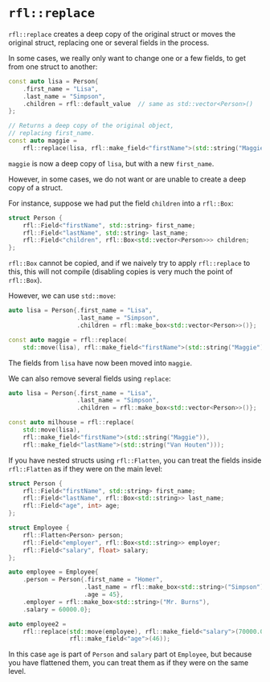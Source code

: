# `rfl::replace`

`rfl::replace` creates a deep copy of the original struct or moves the original struct, replacing one or several
fields in the process.

In some cases, we really only want to change one or a few fields, to get from one struct to another:

```cpp
const auto lisa = Person{
    .first_name = "Lisa",
    .last_name = "Simpson",
    .children = rfl::default_value  // same as std::vector<Person>()
};

// Returns a deep copy of the original object,
// replacing first_name.
const auto maggie =
    rfl::replace(lisa, rfl::make_field<"firstName">(std::string("Maggie")));
```

`maggie` is now a deep copy of `lisa`, but with a new `first_name`.

However, in some cases, we do not want or are unable to create a deep copy of a struct.

For instance, suppose we had put the field `children` into a `rfl::Box`:

```cpp
struct Person {
    rfl::Field<"firstName", std::string> first_name;
    rfl::Field<"lastName", std::string> last_name;
    rfl::Field<"children", rfl::Box<std::vector<Person>>> children;
};
```

`rfl::Box` cannot be copied, and if we naively try to apply `rfl::replace` to this,
this will not compile (disabling copies is very much the point of `rfl::Box`).

However, we can use `std::move`:

```cpp
auto lisa = Person{.first_name = "Lisa",
                   .last_name = "Simpson",
                   .children = rfl::make_box<std::vector<Person>>()};

const auto maggie = rfl::replace(
    std::move(lisa), rfl::make_field<"firstName">(std::string("Maggie")));
```

The fields from `lisa` have now been moved into `maggie`.

We can also remove several fields using `replace`:

```cpp
auto lisa = Person{.first_name = "Lisa",
                   .last_name = "Simpson",
                   .children = rfl::make_box<std::vector<Person>>()};

const auto milhouse = rfl::replace(
    std::move(lisa),
    rfl::make_field<"firstName">(std::string("Maggie")),
    rfl::make_field<"lastName">(std::string("Van Houten")));
```

If you have nested structs using `rfl::Flatten`, you can treat the fields inside `rfl::Flatten`
as if they were on the main level:

```cpp
struct Person {
    rfl::Field<"firstName", std::string> first_name;
    rfl::Field<"lastName", rfl::Box<std::string>> last_name;
    rfl::Field<"age", int> age;
};

struct Employee {
    rfl::Flatten<Person> person;
    rfl::Field<"employer", rfl::Box<std::string>> employer;
    rfl::Field<"salary", float> salary;
};

auto employee = Employee{
    .person = Person{.first_name = "Homer",
                     .last_name = rfl::make_box<std::string>("Simpson"),
                     .age = 45},
    .employer = rfl::make_box<std::string>("Mr. Burns"),
    .salary = 60000.0};

auto employee2 =
    rfl::replace(std::move(employee), rfl::make_field<"salary">(70000.0),
                 rfl::make_field<"age">(46));
````

In this case `age` is part of `Person` and `salary` part ot `Employee`, but
because you have flattened them, you can treat them as if they were on
the same level.
